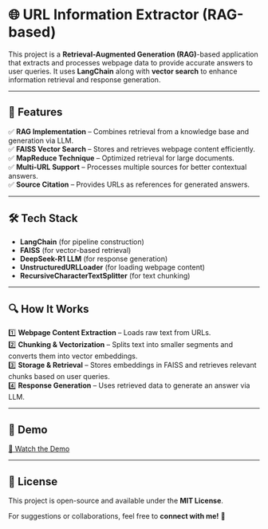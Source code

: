 # 🌐 URL Information Extractor (RAG-based)  

This project is a **Retrieval-Augmented Generation (RAG)**-based application that extracts and processes webpage data to provide accurate answers to user queries. It uses **LangChain** along with **vector search** to enhance information retrieval and response generation.  

---

## 🚀 Features  

✅ **RAG Implementation** – Combines retrieval from a knowledge base and generation via LLM.  
✅ **FAISS Vector Search** – Stores and retrieves webpage content efficiently.  
✅ **MapReduce Technique** – Optimized retrieval for large documents.  
✅ **Multi-URL Support** – Processes multiple sources for better contextual answers.  
✅ **Source Citation** – Provides URLs as references for generated answers.  

---

## 🛠️ Tech Stack  

- **LangChain** (for pipeline construction)  
- **FAISS** (for vector-based retrieval)  
- **DeepSeek-R1 LLM** (for response generation)  
- **UnstructuredURLLoader** (for loading webpage content)  
- **RecursiveCharacterTextSplitter** (for text chunking)  

---

## 🔍 How It Works  

1️⃣ **Webpage Content Extraction** – Loads raw text from URLs.  
2️⃣ **Chunking & Vectorization** – Splits text into smaller segments and converts them into vector embeddings.  
3️⃣ **Storage & Retrieval** – Stores embeddings in FAISS and retrieves relevant chunks based on user queries.  
4️⃣ **Response Generation** – Uses retrieved data to generate an answer via LLM.  

---

## 🎥 Demo  

[🔗 Watch the Demo](https://www.linkedin.com/posts/siddhanth-garg-7b13b0232_langchain-rag-retrievalaugmentedgeneration-activity-7296937240935510016-yJlH?utm_source=share&utm_medium=member_desktop&rcm=ACoAADoUQ3UB3OwnD75rRLhBQTig7lKmWt2Ejtc)  

---

## 📜 License  

This project is open-source and available under the **MIT License**.  

For suggestions or collaborations, feel free to **connect with me!** 🚀  
